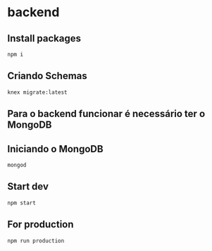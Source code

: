# backend
## Install packages
```
npm i
```

## Criando Schemas
```
knex migrate:latest
```

## Para o backend funcionar é necessário ter o MongoDB
## Iniciando o MongoDB
```
mongod
```

## Start dev
```
npm start
```

## For production
```
npm run production
